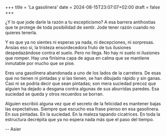 +++
title = 'La gasolinera'
date = 2024-08-15T23:07:07+02:00
draft = false
+++  

¿Y lo que jode darle la razón a tu escepticismo? A esa barrera antihostias que te protege de toda posibilidad de sentir.
Jode tener razón cuando no quieres tenerla.

Y es que ya no sientes ni esperas ya nada, ni decepciones, ni sorpresas. Ansías eso si, la tristeza ensordecedora fruto de tus ilusiones despedazándose contra el suelo. Pero no llega. No hay ni suelo ni ilusiones que romper. Hay una finísima capa de agua en calma que se mantiene inmutable por mucho que se pise.

Eres una gasolinera abandonada a uno de los lados de la carretera. De esas que no tienen ni pintadas y si las tienen, se han dibujado rápido y sin ganas. Casi ni se podría decir que sean pintadas; son mera suciedad precoz que alguien ha dejado a desgana contra algunas de sus aburridas paredes.
Esa suciedad se queda y otros recuerdos se borran.

Alguien escribió alguna vez que el secreto de la felicidad es mantener bajas las expectativas. Siempre que escucho esa frase pienso en esa gasolinera. En sus pintadas. En la suciedad. En la maleza tapando cicatrices. En toda la estructura decrépita que ya no espera nada más que el paso del tiempo.

--
Asier